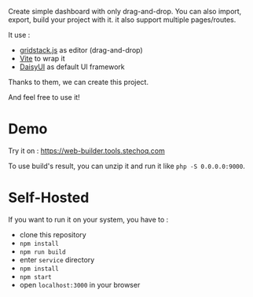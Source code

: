Create simple dashboard with only drag-and-drop. You can also import, export, build your project with it. it also support multiple pages/routes.  

It use :
- [gridstack.js](https://github.com/gridstack/gridstack.js) as editor (drag-and-drop)
- [Vite](https://vite.dev/) to wrap it
- [DaisyUI](https://daisyui.com/) as default UI framework

Thanks to them, we can create this project.

And feel free to use it!  

# Demo
Try it on : https://web-builder.tools.stechoq.com  

To use build's result, you can unzip it and run it like `php -S 0.0.0.0:9000`.

# Self-Hosted
If you want to run it on your system, you have to :
- clone this repository
- `npm install`
- `npm run build`
- enter `service` directory
- `npm install`
- `npm start`
- open `localhost:3000` in your browser

